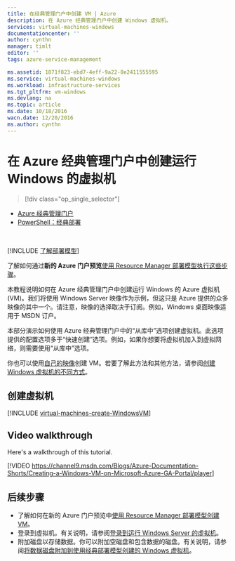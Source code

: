 ```yaml
---
title: 在经典管理门户中创建 VM | Azure
description: 在 Azure 经典管理门户中创建 Windows 虚拟机。
services: virtual-machines-windows
documentationcenter: ''
author: cynthn
manager: timlt
editor: ''
tags: azure-service-management

ms.assetid: 1871f823-ebd7-4eff-9a22-8e2411555595
ms.service: virtual-machines-windows
ms.workload: infrastructure-services
ms.tgt_pltfrm: vm-windows
ms.devlang: na
ms.topic: article
ms.date: 10/18/2016
wacn.date: 12/20/2016
ms.author: cynthn
---
```


# 在 Azure 经典管理门户中创建运行 Windows 的虚拟机
> [!div class="op_single_selector"]
- [Azure 经典管理门户](./virtual-machines-windows-classic-tutorial.md)
- [PowerShell：经典部署](./virtual-machines-windows-classic-create-powershell.md)

<br>

[!INCLUDE [了解部署模型](../../includes/learn-about-deployment-models-classic-include.md)]

了解如何通过**新的 Azure 门户预览**[使用 Resource Manager 部署模型执行这些步骤](./virtual-machines-windows-hero-tutorial.md)。

本教程说明如何在 Azure 经典管理门户中创建运行 Windows 的 Azure 虚拟机 (VM)。我们将使用 Windows Server 映像作为示例，但这只是 Azure 提供的众多映像的其中一个。请注意，映像的选择取决于订阅。例如，Windows 桌面映像适用于 MSDN 订户。

本部分演示如何使用 Azure 经典管理门户中的“从库中”选项创建虚拟机。此选项提供的配置选项多于“快速创建”选项。例如，如果你想要将虚拟机加入到虚拟网络，则需要使用“从库中”选项。

你也可以使用[自己的映像](./virtual-machines-windows-classic-createupload-vhd.md)创建 VM。若要了解此方法和其他方法，请参阅[创建 Windows 虚拟机的不同方式](./virtual-machines-windows-creation-choices.md)。
## <a id="createvirtualmachine"></a> 创建虚拟机
[!INCLUDE [virtual-machines-create-WindowsVM](../../includes/virtual-machines-create-windowsvm.md)]

## Video walkthrough
Here's a walkthrough of this tutorial.

[!VIDEO https://channel9.msdn.com/Blogs/Azure-Documentation-Shorts/Creating-a-Windows-VM-on-Microsoft-Azure-GA-Portal/player]

## 后续步骤
* 了解如何在新的 Azure 门户预览中[使用 Resource Manager 部署模型创建 VM](./virtual-machines-windows-hero-tutorial.md)。
* 登录到虚拟机。有关说明，请参阅[登录到运行 Windows Server 的虚拟机](./virtual-machines-windows-classic-connect-logon.md)。
* 附加磁盘以存储数据。你可以附加空磁盘和包含数据的磁盘。有关说明，请参阅[将数据磁盘附加到使用经典部署模型创建的 Windows 虚拟机](./virtual-machines-windows-classic-attach-disk.md)。

<!---HONumber=Mooncake_1212_2016-->
